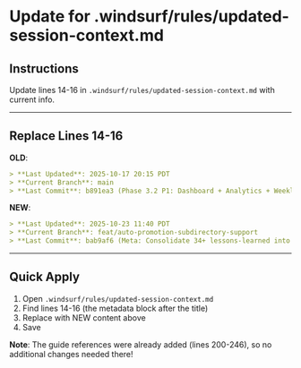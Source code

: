 # Update for .windsurf/rules/updated-session-context.md

## Instructions

Update lines 14-16 in `.windsurf/rules/updated-session-context.md` with current info.

---

## Replace Lines 14-16

**OLD**:
```markdown
> **Last Updated**: 2025-10-17 20:15 PDT  
> **Current Branch**: main  
> **Last Commit**: b891ea3 (Phase 3.2 P1: Dashboard + Analytics + Weekly Review)
```

**NEW**:
```markdown
> **Last Updated**: 2025-10-23 11:40 PDT  
> **Current Branch**: feat/auto-promotion-subdirectory-support  
> **Last Commit**: bab9af6 (Meta: Consolidate 34+ lessons-learned into guides)
```

---

## Quick Apply

1. Open `.windsurf/rules/updated-session-context.md`
2. Find lines 14-16 (the metadata block after the title)
3. Replace with NEW content above
4. Save

**Note**: The guide references were already added (lines 200-246), so no additional changes needed there!
